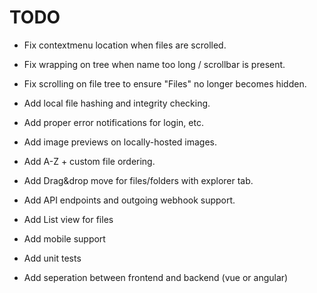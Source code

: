 # TODO
- Fix contextmenu location when files are scrolled.
- Fix wrapping on tree when name too long / scrollbar is present.
- Fix scrolling on file tree to ensure "Files" no longer becomes hidden.

- Add local file hashing and integrity checking.
- Add proper error notifications for login, etc.
- Add image previews on locally-hosted images.
- Add A-Z + custom file ordering.
- Add Drag&drop move for files/folders with explorer tab.
- Add API endpoints and outgoing webhook support.
- Add List view for files
- Add mobile support
- Add unit tests
- Add seperation between frontend and backend (vue or angular)
